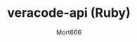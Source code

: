 ---
layout: post
repolink: "https://github.com/mort666/veracode-api"
title: "veracode-api (Ruby)"
description: "Ruby Wrapper for the Veracode API."
author: "Mort666"
author-link: "https://github.com/mort666/"
content-type: "api_wrappers"
repo: "github"
repo_title: "veracode-api (Ruby)"
---